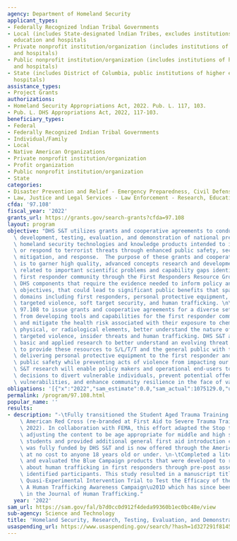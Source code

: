 ```yaml
---
agency: Department of Homeland Security
applicant_types:
- Federally Recognized lndian Tribal Governments
- Local (includes State-designated lndian Tribes, excludes institutions of higher
  education and hospitals
- Private nonprofit institution/organization (includes institutions of higher education
  and hospitals)
- Public nonprofit institution/organization (includes institutions of higher education
  and hospitals)
- State (includes District of Columbia, public institutions of higher education and
  hospitals)
assistance_types:
- Project Grants
authorizations:
- Homeland Security Appropriations Act, 2022. Pub. L. 117, 103.
- Pub. L. DHS Appropriations Act, 2022, 117-103.
beneficiary_types:
- Federal
- Federally Recognized Indian Tribal Governments
- Individual/Family
- Local
- Native American Organizations
- Private nonprofit institution/organization
- Profit organization
- Public nonprofit institution/organization
- State
categories:
- Disaster Prevention and Relief - Emergency Preparedness, Civil Defense
- Law, Justice and Legal Services - Law Enforcement - Research, Education, Training
cfda: '97.108'
fiscal_year: '2022'
grants_url: https://grants.gov/search-grants?cfda=97.108
layout: program
objective: "DHS S&T utilizes grants and cooperative agreements to conduct research,\
  \ development, testing, evaluation, and demonstration of national preparedness and\
  \ homeland security technologies and knowledge products intended to identify, counter,\
  \ or respond to terrorist threats through enhanced public safety, security, prevention,\
  \ mitigation, and response.  The purpose of these grants and cooperative agreements\
  \ is to garner high quality, advanced concepts research and development efforts\
  \ related to important scientific problems and capability gaps identified by the\
  \ first responder community through the First Responders Resource Group (FRRG) and/or\
  \ DHS components that require the evidence needed to inform policy and operational\
  \ objectives, that could lead to significant public benefits that span multiple\
  \ domains including first responders, personal protective equipment, terrorism and\
  \ targeted violence, soft target security, and human trafficking. \n\nDHS S&T utilizes\
  \ 97.108 to issue grants and cooperative agreements for a diverse set of requirements\
  \ from developing tools and capabilities for the first responder community to defend\
  \ and mitigate the health risk associated with their exposure to chemical, biological,\
  \ physical, or radiological elements, better understand the nature of terrorism,\
  \ targeted violence, insider threats and human trafficking. DHS S&T aims to conduct\
  \ basic and applied research to better understand an evolving threat landscape and\
  \ to provide these resources to S/L/T/T and the general public with the goal of\
  \ delivering personal protective equipment to the first responder and enhancing\
  \ public safety while preventing acts of violence from impacting our communities.\
  \ S&T research will enable policy makers and operational end-users to make informed\
  \ decisions to divert vulnerable individuals, prevent potential offenders, mitigate\
  \ vulnerabilities, and enhance community resilience in the face of various threats."
obligations: '[{"x":"2022","sam_estimate":0.0,"sam_actual":1075129.0,"usa_spending_actual":729412.25},{"x":"2023","sam_estimate":11113943.0,"sam_actual":0.0,"usa_spending_actual":1720387.72},{"x":"2024","sam_estimate":10000000.0,"sam_actual":0.0,"usa_spending_actual":0.0}]'
permalink: /program/97.108.html
popular_name: ''
results:
- description: "-\tFully transitioned the Student Aged Trauma Training (SATT) to the\
    \ American Red Cross (re-branded at First Aid to Severe Trauma Training in October,\
    \ 2022). In collaboration with FEMA, this effort adapted the Stop the Bleed curriculum,\
    \ adjusting the content to be age appropriate for middle and high school aged\
    \ students and provided additional general first aid introduction content. FAST\
    \ was fully funded by DHS S&T and is now offered through the American Red Cross\
    \ at no cost to anyone 18 years old or under. \n-\tCompleted a literate review\
    \ and evaluated the Blue Campaign products that were developed to raise awareness\
    \ about human trafficking in first responders through pre-post assessments with\
    \ identified participants. This study resulted in a manuscript titled \u201CA\
    \ Quasi-Experimental Intervention Trial to Test the Efficacy of the Blue Campaign:\
    \ A Human Trafficking Awareness Campaign\u201D which has since been published\
    \ in the Journal of Human Trafficking."
  year: '2022'
sam_url: https://sam.gov/fal/b7d0cc0d912f4deda99360b1ec0bc48e/view
sub-agency: Science and Technology
title: 'Homeland Security, Research, Testing, Evaluation, and Demonstration of Technologies '
usaspending_url: https://www.usaspending.gov/search/?hash=1d327291f81458cbccbf76d0368466b5
---
```

